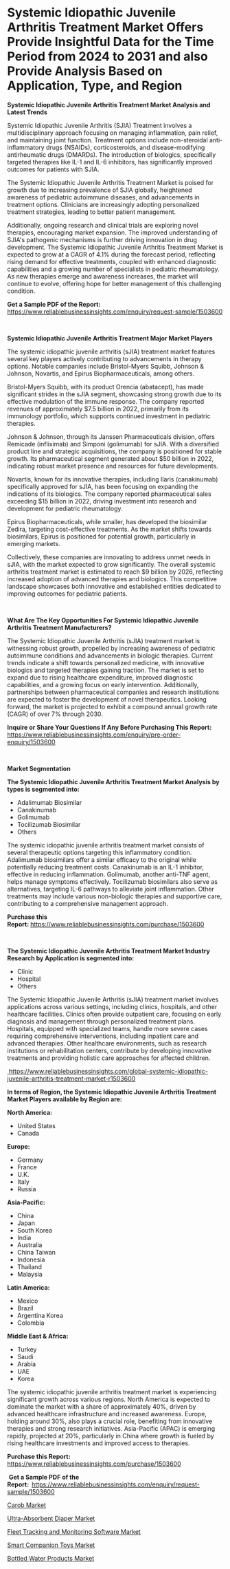 <p><h1>Systemic Idiopathic Juvenile Arthritis Treatment Market Offers Provide Insightful Data for the Time Period from 2024 to 2031 and also Provide Analysis Based on Application, Type, and Region</h1></p><p><strong>Systemic Idiopathic Juvenile Arthritis Treatment Market Analysis and Latest Trends</strong></p>
<p><p>Systemic Idiopathic Juvenile Arthritis (SJIA) Treatment involves a multidisciplinary approach focusing on managing inflammation, pain relief, and maintaining joint function. Treatment options include non-steroidal anti-inflammatory drugs (NSAIDs), corticosteroids, and disease-modifying antirheumatic drugs (DMARDs). The introduction of biologics, specifically targeted therapies like IL-1 and IL-6 inhibitors, has significantly improved outcomes for patients with SJIA. </p><p>The Systemic Idiopathic Juvenile Arthritis Treatment Market is poised for growth due to increasing prevalence of SJIA globally, heightened awareness of pediatric autoimmune diseases, and advancements in treatment options. Clinicians are increasingly adopting personalized treatment strategies, leading to better patient management. </p><p>Additionally, ongoing research and clinical trials are exploring novel therapies, encouraging market expansion. The improved understanding of SJIA's pathogenic mechanisms is further driving innovation in drug development. The Systemic Idiopathic Juvenile Arthritis Treatment Market is expected to grow at a CAGR of 4.1% during the forecast period, reflecting rising demand for effective treatments, coupled with enhanced diagnostic capabilities and a growing number of specialists in pediatric rheumatology. As new therapies emerge and awareness increases, the market will continue to evolve, offering hope for better management of this challenging condition.</p></p>
<p><strong>Get a Sample PDF of the Report:&nbsp;</strong> <a href="https://www.reliablebusinessinsights.com/enquiry/request-sample/1503600?utm_campaign=60&utm_medium=2&utm_source=Github&utm_content=ia&utm_term=27092024&utm_id=systemic-idiopathic-juvenile-arthritis-treatment">https://www.reliablebusinessinsights.com/enquiry/request-sample/1503600</a></p>
<p>&nbsp;</p>
<p><strong>Systemic Idiopathic Juvenile Arthritis Treatment Major Market Players</strong></p>
<p><p>The systemic idiopathic juvenile arthritis (sJIA) treatment market features several key players actively contributing to advancements in therapy options. Notable companies include Bristol-Myers Squibb, Johnson & Johnson, Novartis, and Epirus Biopharmaceuticals, among others.</p><p>Bristol-Myers Squibb, with its product Orencia (abatacept), has made significant strides in the sJIA segment, showcasing strong growth due to its effective modulation of the immune response. The company reported revenues of approximately $7.5 billion in 2022, primarily from its immunology portfolio, which supports continued investment in pediatric therapies.</p><p>Johnson & Johnson, through its Janssen Pharmaceuticals division, offers Remicade (infliximab) and Simponi (golimumab) for sJIA. With a diversified product line and strategic acquisitions, the company is positioned for stable growth. Its pharmaceutical segment generated about $50 billion in 2022, indicating robust market presence and resources for future developments.</p><p>Novartis, known for its innovative therapies, including Ilaris (canakinumab) specifically approved for sJIA, has been focusing on expanding the indications of its biologics. The company reported pharmaceutical sales exceeding $15 billion in 2022, driving investment into research and development for pediatric rheumatology.</p><p>Epirus Biopharmaceuticals, while smaller, has developed the biosimilar Zedira, targeting cost-effective treatments. As the market shifts towards biosimilars, Epirus is positioned for potential growth, particularly in emerging markets.</p><p>Collectively, these companies are innovating to address unmet needs in sJIA, with the market expected to grow significantly. The overall systemic arthritis treatment market is estimated to reach $9 billion by 2026, reflecting increased adoption of advanced therapies and biologics. This competitive landscape showcases both innovative and established entities dedicated to improving outcomes for pediatric patients.</p></p>
<p>&nbsp;</p>
<p><strong>What Are The Key Opportunities For Systemic Idiopathic Juvenile Arthritis Treatment Manufacturers?</strong></p>
<p><p>The Systemic Idiopathic Juvenile Arthritis (sJIA) treatment market is witnessing robust growth, propelled by increasing awareness of pediatric autoimmune conditions and advancements in biologic therapies. Current trends indicate a shift towards personalized medicine, with innovative biologics and targeted therapies gaining traction. The market is set to expand due to rising healthcare expenditure, improved diagnostic capabilities, and a growing focus on early intervention. Additionally, partnerships between pharmaceutical companies and research institutions are expected to foster the development of novel therapeutics. Looking forward, the market is projected to exhibit a compound annual growth rate (CAGR) of over 7% through 2030.</p></p>
<p><strong>Inquire or Share Your Questions If Any Before Purchasing This Report:</strong> <a href="https://www.reliablebusinessinsights.com/enquiry/pre-order-enquiry/1503600?utm_campaign=60&utm_medium=2&utm_source=Github&utm_content=ia&utm_term=27092024&utm_id=systemic-idiopathic-juvenile-arthritis-treatment">https://www.reliablebusinessinsights.com/enquiry/pre-order-enquiry/1503600</a></p>
<p>&nbsp;</p>
<p><strong>Market Segmentation</strong></p>
<p><strong>The Systemic Idiopathic Juvenile Arthritis Treatment Market Analysis by types is segmented into:</strong></p>
<p><ul><li>Adalimumab Biosimilar</li><li>Canakinumab</li><li>Golimumab</li><li>Tocilizumab Biosimilar</li><li>Others</li></ul></p>
<p><p>The systemic idiopathic juvenile arthritis treatment market consists of several therapeutic options targeting this inflammatory condition. Adalimumab biosimilars offer a similar efficacy to the original while potentially reducing treatment costs. Canakinumab is an IL-1 inhibitor, effective in reducing inflammation. Golimumab, another anti-TNF agent, helps manage symptoms effectively. Tocilizumab biosimilars also serve as alternatives, targeting IL-6 pathways to alleviate joint inflammation. Other treatments may include various non-biologic therapies and supportive care, contributing to a comprehensive management approach.</p></p>
<p><strong>Purchase this Report:&nbsp;</strong><a href="https://www.reliablebusinessinsights.com/purchase/1503600?utm_campaign=60&utm_medium=2&utm_source=Github&utm_content=ia&utm_term=27092024&utm_id=systemic-idiopathic-juvenile-arthritis-treatment">https://www.reliablebusinessinsights.com/purchase/1503600</a></p>
<p>&nbsp;</p>
<p><strong>The Systemic Idiopathic Juvenile Arthritis Treatment Market Industry Research by Application is segmented into:</strong></p>
<p><ul><li>Clinic</li><li>Hospital</li><li>Others</li></ul></p>
<p><p>The Systemic Idiopathic Juvenile Arthritis (sJIA) treatment market involves applications across various settings, including clinics, hospitals, and other healthcare facilities. Clinics often provide outpatient care, focusing on early diagnosis and management through personalized treatment plans. Hospitals, equipped with specialized teams, handle more severe cases requiring comprehensive interventions, including inpatient care and advanced therapies. Other healthcare environments, such as research institutions or rehabilitation centers, contribute by developing innovative treatments and providing holistic care approaches for affected children.</p></p>
<p><a href="https://www.reliablebusinessinsights.com/global-systemic-idiopathic-juvenile-arthritis-treatment-market-r1503600?utm_campaign=60&utm_medium=2&utm_source=Github&utm_content=ia&utm_term=27092024&utm_id=systemic-idiopathic-juvenile-arthritis-treatment">&nbsp;https://www.reliablebusinessinsights.com/global-systemic-idiopathic-juvenile-arthritis-treatment-market-r1503600</a></p>
<p><strong>In terms of Region, the Systemic Idiopathic Juvenile Arthritis Treatment Market Players available by Region are:</strong></p>
<p>
    <p> <strong> North America: </strong>
        <ul>
            <li>United States</li>
            <li>Canada</li>
        </ul>
        </p> 
    <p> <strong> Europe: </strong>
        <ul>
            <li>Germany</li>
            <li>France</li>
            <li>U.K.</li>
            <li>Italy</li>
            <li>Russia</li>
        </ul>
        </p> 
    <p> <strong> Asia-Pacific: </strong>
        <ul>
            <li>China</li>
            <li>Japan</li>
            <li>South Korea</li>
            <li>India</li>
            <li>Australia</li>
            <li>China Taiwan</li>
            <li>Indonesia</li>
            <li>Thailand</li>
            <li>Malaysia</li>
        </ul>
        </p> 
    <p> <strong> Latin America: </strong>
        <ul>
            <li>Mexico</li>
            <li>Brazil</li>
            <li>Argentina Korea</li>
            <li>Colombia</li>
        </ul>
        </p> 
    <p> <strong> Middle East & Africa: </strong>
        <ul>
            <li>Turkey</li>
            <li>Saudi</li>
            <li>Arabia</li>
            <li>UAE</li>
            <li>Korea</li>
        </ul>
    </p>
    </p>
<p><p>The systemic idiopathic juvenile arthritis treatment market is experiencing significant growth across various regions. North America is expected to dominate the market with a share of approximately 40%, driven by advanced healthcare infrastructure and increased awareness. Europe, holding around 30%, also plays a crucial role, benefiting from innovative therapies and strong research initiatives. Asia-Pacific (APAC) is emerging rapidly, projected at 20%, particularly in China where growth is fueled by rising healthcare investments and improved access to therapies.</p></p>
<p><strong>Purchase this Report: </strong><a href="https://www.reliablebusinessinsights.com/purchase/1503600?utm_campaign=60&utm_medium=2&utm_source=Github&utm_content=ia&utm_term=27092024&utm_id=systemic-idiopathic-juvenile-arthritis-treatment">https://www.reliablebusinessinsights.com/purchase/1503600</a></p>
<p>&nbsp;<strong>Get a Sample PDF of the Report:&nbsp;&nbsp;</strong><a href="https://www.reliablebusinessinsights.com/enquiry/request-sample/1503600?utm_campaign=60&utm_medium=2&utm_source=Github&utm_content=ia&utm_term=27092024&utm_id=systemic-idiopathic-juvenile-arthritis-treatment">https://www.reliablebusinessinsights.com/enquiry/request-sample/1503600</a></p>
<p><strong></strong></p>
<p><p><a href="https://www.linkedin.com/pulse/global-carob-market-analysis-key-trends-future-projections-pqbxf?trackingId=rAeQlnagTWqrz1mbU1aFvQ%3D%3D&utm_campaign=60&utm_medium=2&utm_source=Github&utm_content=ia&utm_term=27092024&utm_id=systemic-idiopathic-juvenile-arthritis-treatment">Carob Market</a></p><p><a href="https://issuu.com/reportprime-2/docs/ultra-absorbent-diaper-market-size-_32e0c78b825321?utm_campaign=60&utm_medium=2&utm_source=Github&utm_content=ia&utm_term=27092024&utm_id=systemic-idiopathic-juvenile-arthritis-treatment">Ultra-Absorbent Diaper Market</a></p><p><a href="https://github.com/MarilynDouglas476/Market-Research-Report-List-1/blob/main/fleet-tracking-and-monitoring-software-market.md?utm_campaign=60&utm_medium=2&utm_source=Github&utm_content=ia&utm_term=27092024&utm_id=systemic-idiopathic-juvenile-arthritis-treatment">Fleet Tracking and Monitoring Software Market</a></p><p><a href="https://issuu.com/reportprime-2/docs/smart-companion-toys-market-size-20_67ae37814c966d?utm_campaign=60&utm_medium=2&utm_source=Github&utm_content=ia&utm_term=27092024&utm_id=systemic-idiopathic-juvenile-arthritis-treatment">Smart Companion Toys Market</a></p><p><a href="https://www.linkedin.com/pulse/future-insights-bottled-water-products-market-trends-regional-lasxf?trackingId=064OfjfNT7e65r37mNNlUw%3D%3D&utm_campaign=60&utm_medium=2&utm_source=Github&utm_content=ia&utm_term=27092024&utm_id=systemic-idiopathic-juvenile-arthritis-treatment">Bottled Water Products Market</a></p></p>